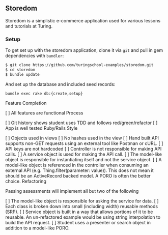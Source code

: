 ## Storedom

Storedom is a simplistic e-commerce application used for various lessons and tutorials at Turing.

### Setup

To get set up with the storedom application, clone it
via `git` and pull in gem dependencies with `bundler`:

```sh
$ git clone https://github.com/turingschool-examples/storedom.git
$ cd storedom
$ bundle update
```

And set up the database and included seed records:

```
bundle exec rake db:{create,setup}
```


Feature Completion

[ ] All features are functional
Process

[ ] Git history shows student uses TDD and follows red/green/refactor
[ ] App is well tested
Ruby/Rails Style

[ ] Objects used in views
[ ] No hashes used in the view
[ ] Hand built API supports non-GET requests using an external tool like Postman or cURL.
[ ] API keys are not hardcoded
[ ] Controller is not responsible for making API calls.
[ ] A service object is used for making the API call.
[ ] The model-like object is responsible for instantiating itself and not the service object.
[ ] A model-like object is referenced in the controller when consuming an external API (e.g. Thing.filter(parameter: value)). This does not mean it should be an ActiveRecord backed model. A PORO is often the better choice.
Refactoring

Passing assessments will implement all but two of the following

[ ] The model-like object is responsible for asking the service for data.
[ ] Each class is broken down into small (including width) reusable methods (SRP).
[ ] Service object is built in a way that allows portions of it to be reusable. An un-refactored example would be using string interpolation to build the API request.
[ ] Student uses a presenter or search object in addition to a model-like PORO.
